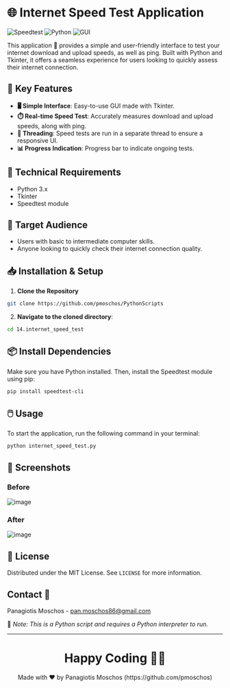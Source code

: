 # 🌐 Internet Speed Test Application

![Speedtest](https://img.shields.io/badge/speedtest-blue.svg) ![Python](https://img.shields.io/badge/python-3.x-blue.svg) ![GUI](https://img.shields.io/badge/GUI-Tkinter-orange.svg)

This application 🚀 provides a simple and user-friendly interface to test your internet download and upload speeds, as well as ping. Built with Python and Tkinter, it offers a seamless experience for users looking to quickly assess their internet connection.

## 🌟 Key Features

- **🖥️ Simple Interface**: Easy-to-use GUI made with Tkinter.
- **⏱️ Real-time Speed Test**: Accurately measures download and upload speeds, along with ping.
- **🧵 Threading**: Speed tests are run in a separate thread to ensure a responsive UI.
- **📊 Progress Indication**: Progress bar to indicate ongoing tests.

## 🔧 Technical Requirements

- Python 3.x
- Tkinter
- Speedtest module

## 🎯 Target Audience

- Users with basic to intermediate computer skills.
- Anyone looking to quickly check their internet connection quality.

## 📥 Installation & Setup

1. **Clone the Repository**

```bash
git clone https://github.com/pmoschos/PythonScripts
```

2. **Navigate to the cloned directory**:
```bash
cd 14.internet_speed_test
```

## 📦 Install Dependencies

Make sure you have Python installed. Then, install the Speedtest module using pip:

```bash
pip install speedtest-cli
```

## 🖱️ Usage
To start the application, run the following command in your terminal:

```bash
python internet_speed_test.py
```

## 📸 Screenshots
### Before
![image](https://github.com/pmoschos/pmoschos/assets/133533759/be6d2014-07f8-44fc-8ff7-37176d96ab4e)

### After
![image](https://github.com/pmoschos/pmoschos/assets/133533759/db35b2dc-6ff8-4ded-96c8-1c1e4b8dea77)

## 📜 License
Distributed under the MIT License. See `LICENSE` for more information.

## Contact 📧
Panagiotis Moschos - pan.moschos86@gmail.com

🔗 *Note: This is a Python script and requires a Python interpreter to run.*

---
<h1 align=center>Happy Coding 👨‍💻 </h1>

<p align="center">
  Made with ❤️ by Panagiotis Moschos (https://github.com/pmoschos)
</p>